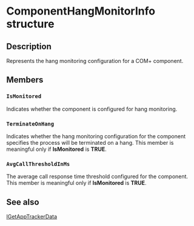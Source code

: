 # ComponentHangMonitorInfo structure

## Description

Represents the hang monitoring configuration for a COM+ component.

## Members

### `IsMonitored`

Indicates whether the component is configured for hang monitoring.

### `TerminateOnHang`

Indicates whether the hang monitoring configuration for the component specifies the process will be terminated on a hang. This member is meaningful only if **IsMonitored** is **TRUE**.

### `AvgCallThresholdInMs`

The average call response time threshold configured for the component. This member is meaningful only if **IsMonitored** is **TRUE**.

## See also

[IGetAppTrackerData](https://learn.microsoft.com/windows/desktop/api/comsvcs/nn-comsvcs-igetapptrackerdata)
